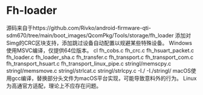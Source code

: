 # Fh-loader
源码来自于https://github.com/Rivko/android-firmware-qti-sdm670/tree/main/boot_images/QcomPkg/Tools/storage/fh_loader
添加对Simg的CRC区块支持，添加跳过设备自动配置以规避某些特殊设备。
Windows使用MSVC编译，仅提供64位版本。
cl fh_cobs.c fh_crc.c fh_hsuart_packet.c fh_loader.c fh_loader_sha.c fh_transfer.c fh_transport.c fh_transport_com.c fh_transport_hsuart.c fh_transport_linux_pipe.c stringl/memscpy.c stringl/memsmove.c stringl/strlcat.c stringl/strlcpy.c -I./ -I./stringl/
macOS使用gcc编译，替换部分头文件为macOS平台实现，可能导致意料外的行为。
Linux为高通官方适配，理论上不应存在问题。
